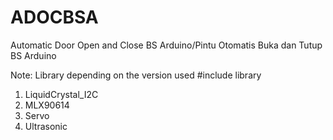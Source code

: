 # ADOCBSA
Automatic Door Open and Close BS Arduino/Pintu Otomatis Buka dan Tutup BS Arduino

Note: Library depending on the version used
#include library 
1. LiquidCrystal_I2C
2. MLX90614
3. Servo
4. Ultrasonic 

